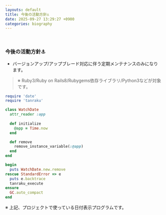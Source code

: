 ```yaml
---
layouts: default
title: 今後の活動方針⚓️
date: 2025-09-27 13:29:27 +0900
categories: biography
---
```


<br />

### 今後の活動方針⚓️

- バージョンアップ/アップブレード対応に伴う定期メンテナンスのみになります。

> ※ Ruby3/Ruby on Rails8/Rubygems依存ライブラリ/Python3などが対象です。

```ruby
require 'date'
require 'tanraku'

class WatchDate
  attr_reader :app
  
  def initialize
    @app = Time.now
  end

  def remove
    remove_instance_variable(:@app)
  end
end

begin
  puts WatchDate.new.remove
rescue StandardError => e
  puts e.backtrace
  tanraku_execute
ensure
  GC.auto_compact
end
```

※ 上記、プロジェクトで使っている日付表示プログラムです。